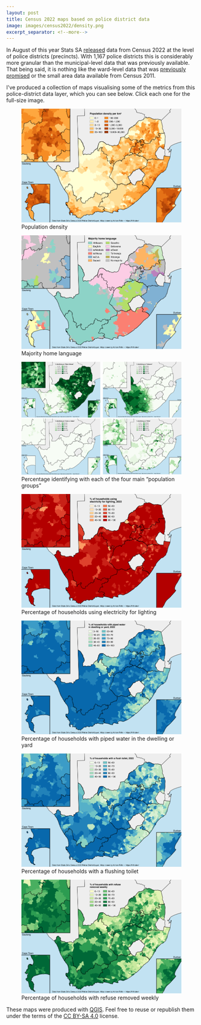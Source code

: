 ```yaml
---
layout: post
title: Census 2022 maps based on police district data
image: images/census2022/density.png
excerpt_separator: <!--more-->
---
```


In August of this year Stats SA [released](https://www.statssa.gov.za/?p=18624)
data from Census 2022 at the level of police districts (precincts). With 1,167
police districts this is considerably more granular than the municipal-level
data that was previously available. That being said, it is nothing like the
ward-level data that was [previously promised](https://www.statssa.gov.za/?p=17580)
or the small area data available from Census 2011.

I've produced a collection of maps visualising some of the metrics from this
police-district data layer, which you can see below. Click each one for the
full-size image.

<figure>
  <a href="/images/census2022/density.png" target="_blank">
    <img
      src="/images/census2022/density-thumb.png"
      alt="A map depicting population density in South Africa according to the 2022 Census."
    />
  </a>
  <figcaption>Population density</figcaption>
</figure>
<!--more-->
<figure>
  <a href="/images/census2022/language.png" target="_blank">
    <img
      src="/images/census2022/language-thumb.png"
      alt="A map depicting the majority home languages in South Africa according to the 2022 Census."
    />
  </a>
  <figcaption>Majority home language</figcaption>
</figure>

<figure>
  <div style="display: flex; flex-direction: row">
    <div style="margin-right: 0.5em">
      <a href="/images/census2022/black.png" target="_blank">
        <img
          src="/images/census2022/black-thumb.png"
          alt="A map depicting the percentage of the population in South Africa identifying as Black African according to the 2022 Census."
        />
      </a>
    </div>
    <div>
      <a href="/images/census2022/coloured.png" target="_blank">
        <img
          src="/images/census2022/coloured-thumb.png"
          alt="A map depicting the percentage of the population in South Africa identifying as Coloured according to the 2022 Census."
        />
      </a>
    </div>
  </div>
  <div style="display: flex; flex-direction: row">
    <div style="margin-right: 0.5em">
      <a href="/images/census2022/indian.png" target="_blank" style="margin-right: 0.5em">
        <img
          src="/images/census2022/indian-thumb.png"
          alt="A map depicting the percentage of the population in South Africa identifying as Indian or Asian according to the 2022 Census."
        />
      </a>
    </div>
    <div>
      <a href="/images/census2022/white.png" target="_blank">
        <img
          src="/images/census2022/white-thumb.png"
          alt="A map depicting the percentage of the population in South Africa identifying as White according to the 2022 Census."
        />
      </a>
    </div>
  </div>
  <figcaption>Percentage identifying with each of the four main &ldquo;population groups&rdquo;</figcaption>
</figure>

<figure>
  <a href="/images/census2022/electricity.png" target="_blank">
    <img
      src="/images/census2022/electricity-thumb.png"
      alt="A map depicting the percentage of households in South Africa using electricity for lighting according to the 2022 Census."
    />
  </a>
  <figcaption>Percentage of households using electricity for lighting</figcaption>
</figure>

<figure>
  <a href="/images/census2022/water.png" target="_blank">
    <img
      src="/images/census2022/water-thumb.png"
      alt="A map depicting the percentage of households in South Africa with piped water according to the 2022 Census."
    />
  </a>
  <figcaption>Percentage of households with piped water in the dwelling or yard</figcaption>
</figure>

<figure>
  <a href="/images/census2022/flush-toilet.png" target="_blank">
    <img
      src="/images/census2022/flush-toilet-thumb.png"
      alt="A map depicting the percentage of households in South Africa with a flush toilet according to the 2022 Census."
    />
  </a>
  <figcaption>Percentage of households with a flushing toilet</figcaption>
</figure>

<figure>
  <a href="/images/census2022/refuse.png" target="_blank">
    <img
      src="/images/census2022/refuse-thumb.png"
      alt="A map depicting the percentage of households in South Africa with refuse removed weekly according to the 2022 Census."
    />
  </a>
  <figcaption>Percentage of households with refuse removed weekly</figcaption>
</figure>

These maps were produced with [QGIS](https://qgis.org/). Feel free to reuse
or republish them under the terms of the <a href="https://creativecommons.org/licenses/by-sa/4.0/">CC BY-SA 4.0</a> license.<img src="https://mirrors.creativecommons.org/presskit/icons/cc.svg" alt="" style="max-width: 1em;max-height:1em;margin-left: .2em;"><img src="https://mirrors.creativecommons.org/presskit/icons/by.svg" alt="" style="max-width: 1em;max-height:1em;margin-left: .2em;"><img src="https://mirrors.creativecommons.org/presskit/icons/sa.svg" alt="" style="max-width: 1em;max-height:1em;margin-left: .2em;">